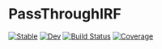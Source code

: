 # PassThroughIRF

[![Stable](https://img.shields.io/badge/docs-stable-blue.svg)](https://gionikola.github.io/PassThroughIRF.jl/stable/)
[![Dev](https://img.shields.io/badge/docs-dev-blue.svg)](https://gionikola.github.io/PassThroughIRF.jl/dev/)
[![Build Status](https://github.com/gionikola/PassThroughIRF.jl/actions/workflows/CI.yml/badge.svg?branch=master)](https://github.com/gionikola/PassThroughIRF.jl/actions/workflows/CI.yml?query=branch%3Amaster)
[![Coverage](https://codecov.io/gh/gionikola/PassThroughIRF.jl/branch/master/graph/badge.svg)](https://codecov.io/gh/gionikola/PassThroughIRF.jl)

